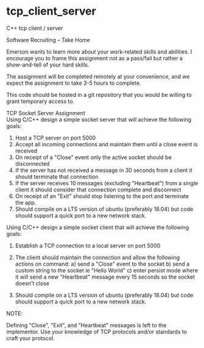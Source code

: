 # tcp_client_server
C++ tcp client / server

Software Recruiting – Take Home  

Emerson wants to learn more about your work-related skills and abilities. I encourage you to frame this assignment not as a pass/fail but rather a show-and-tell of your hard skills.   

The assignment will be completed remotely at your convenience, and we expect the assignment to take 3-5 hours to complete.  
 
This code should be hosted in a git repository that you would be willing to grant temporary access to. 

 

TCP Socket Server Assignment  
Using C/C++ design a simple socket server that will achieve the following goals: 

1) Host a TCP server on port 5000 
2) Accept all incoming connections and maintain them until a close event is received 
3) On receipt of a "Close" event only the active socket should be disconnected 
4) If the server has not received a message in 30 seconds from a client it should terminate that connection 
5) If the server receives 10 messages (excluding "Heartbeat") from a single client it should consider that connection complete and disconnect 
6) On receipt of an "Exit" should stop listening to the port and terminate the app. 
7) Should compile on a LTS version of ubuntu (preferably 18.04) but code should support a quick port to a new network stack.  

Using C/C++ design a simple socket client that will achieve the following goals: 

1) Establish a TCP connection to a local server on port 5000 
2) The client should maintain the connection and allow the following actions on command: 
  a) send a "Close" event to the socket
  b) send a custom string to the socket ie "Hello World" 
  c) enter persist mode where it will send a new "Heartbeat" message every 15 seconds so the socket doesn't close 

3) Should compile on a LTS version of ubuntu (preferably 18.04) but code should support a quick port to a new network stack.  

NOTE:  

Defining "Close", "Exit", and "Heartbeat" messages is left to the implementor.  Use your knowledge of TCP protocols and/or standards to craft your protocol. 
